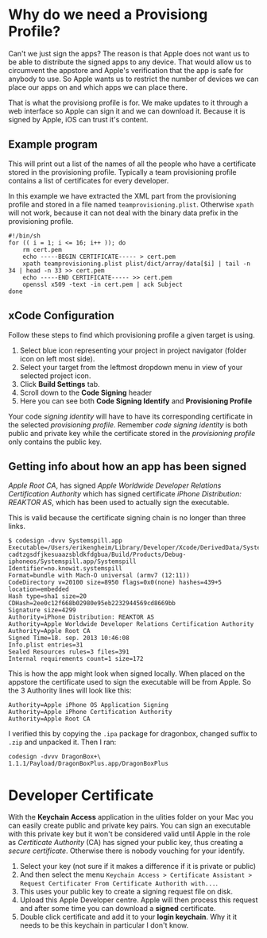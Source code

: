 # Why do we need a Provisiong Profile?

Can't we just sign the apps? The reason is that Apple does not want us to be able to distribute the signed apps to any device. That would allow us to circumvent the appstore and Apple's verification that the app is safe for anybody to use. So Apple wants us to restrict the number of devices we can place our apps on and which apps we can place there.

That is what the provisiong profile is for. We make updates to it through a web interface so Apple can sign it and we can download it. Because it is signed by Apple, iOS can trust it's content.

## Example program

This will print out a list of the names of all the people who have a certificate stored in the provisioning profile. Typically a team provisioning profile contains a list of certificates for every developer.

In this example we have extracted the XML part from the provisioning profile and stored in a file named `teamprovisioning.plist`. Otherwise `xpath` will not work, because it can not deal with the binary data prefix in the provisioning profile.

	#!/bin/sh
	for (( i = 1; i <= 16; i++ )); do
		rm cert.pem
		echo -----BEGIN CERTIFICATE----- > cert.pem
		xpath teamprovisioning.plist plist/dict/array/data[$i] | tail -n 34 | head -n 33 >> cert.pem
		echo -----END CERTIFICATE----- >> cert.pem
		openssl x509 -text -in cert.pem | ack Subject
	done
	
## xCode Configuration

Follow these steps to find which provisioning profile a given target is using.

1. Select blue icon representing your project in project navigator (folder icon on left most side).
2. Select your target from the leftmost dropdown menu in view of your selected project icon.
3. Click **Build Settings** tab.
4. Scroll down to the **Code Signing** header
5. Here you can see both **Code Signing Identify** and **Provisioning Profile**

Your code *signing identity* will have to have its corresponding certificate in the selected *provisioning profile*. Remember *code signing identity* is both public and private key while the certificate stored in the *provisioning profile* only contains the public key.

## Getting info about how an app has been signed

*Apple Root CA*, has signed *Apple Worldwide Developer Relations Certification Authority* which has signed certificate *iPhone Distribution: REAKTOR AS*, which has been used to actually sign the executable.

This is valid because the certificate signing chain is no longer than three links. 

	$ codesign -dvvv Systemspill.app 
	Executable=/Users/erikengheim/Library/Developer/Xcode/DerivedData/Systemspill-cadtzgsdfjkesuaazsbldkfdgbua/Build/Products/Debug-iphoneos/Systemspill.app/Systemspill
	Identifier=no.knowit.systemspill
	Format=bundle with Mach-O universal (armv7 (12:11))
	CodeDirectory v=20100 size=8950 flags=0x0(none) hashes=439+5 location=embedded
	Hash type=sha1 size=20
	CDHash=2ee0c12f668b02980e95eb2232944569cd8669bb
	Signature size=4299
	Authority=iPhone Distribution: REAKTOR AS
	Authority=Apple Worldwide Developer Relations Certification Authority
	Authority=Apple Root CA
	Signed Time=18. sep. 2013 10:46:08
	Info.plist entries=31
	Sealed Resources rules=3 files=391
	Internal requirements count=1 size=172
	
This is how the app might look when signed locally. When placed on the appstore the certificate used to sign the executable will be from Apple. So the 3 Authority lines will look like this:

	Authority=Apple iPhone OS Application Signing
	Authority=Apple iPhone Certification Authority
	Authority=Apple Root CA
	
I verified this by copying the `.ipa` package for dragonbox, changed suffix to `.zip` and unpacked it. Then I ran:

	codesign -dvvv DragonBox+\ 1.1.1/Payload/DragonBoxPlus.app/DragonBoxPlus 
	
# Developer Certificate

With the **Keychain Access** application in the ulities folder on your Mac you can easily create public and private key pairs. You can sign an executable with this private key but it won't be considered valid until Apple in the role as *Certiticate Authority* (CA) has signed your public key, thus creating a *secure certificate*. Otherwise there is nobody vouching for your identify.

1. Select your key (not sure if it makes a difference if it is private or public)
2. And then select the menu `Keychain Access > Certificate Assistant > Request Certificater From Certificate Authorith with...`.
3. This uses your public key to create a signing request file on disk.
4. Upload this Apple Developer centre. Apple will then process this request and after some time you can download a **signed** certificate.
5. Double click certificate and add it to your **login keychain**. Why it it needs to be this keychain in particular I don't know.